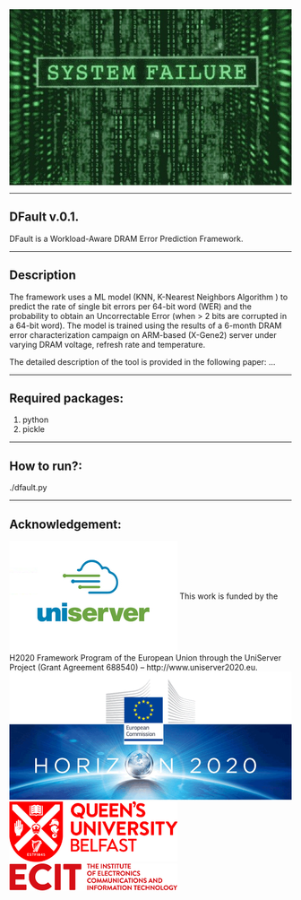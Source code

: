 <img align="center" src="images/system_failure.jpg">

--------------------------------------------------
DFault v.0.1.
--------------------------------------------------
DFault is a Workload-Aware DRAM Error Prediction Framework.

--------------------------------------------------
Description
--------------------------------------------------
The framework uses a ML model (KNN, K-Nearest Neighbors Algorithm
) to predict the rate of single bit errors per 64-bit word (WER) and the probability to obtain an Uncorrectable Error (when > 2 bits are corrupted in a 64-bit word). The model is trained using the results of a 6-month DRAM error characterization campaign on ARM-based (X-Gene2) server under varying DRAM voltage, refresh rate and temperature.

The detailed description of the tool is provided in the following paper:
...

--------------------
Required packages:
--------------------
1. python
2. pickle

--------------------
How to run?:
--------------------
./dfault.py

--------------------
Acknowledgement:
--------------------
<img align="center" src="images/uniserver.jpg" alt="drawing" width="300"/>
This work is funded by the H2020 Framework Program of the
European Union through the UniServer Project (Grant Agreement
688540) – http://www.uniserver2020.eu.
<img src="images/horizon2020-eu-commission-logo-8.png">

<img src="images/qub_logo.jpg" alt="drawing" width="300"/>

<img src="images/ecit_logo.png" alt="drawing" width="300"/>
